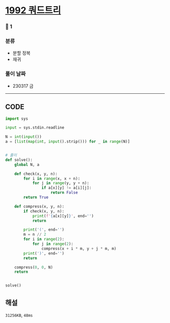 # [1992 쿼드트리](https://www.acmicpc.net/problem/1992)

### 🥈 1

### 분류

- 분할 정복
- 재귀

### 풀이 날짜

- 230317 금

---

## CODE

```python
import sys

input = sys.stdin.readline

N = int(input())
a = [list(map(int, input().strip())) for _ in range(N)]


# 풀이
def solve():
    global N, a

    def check(x, y, n):
        for i in range(x, x + n):
            for j in range(y, y + n):
                if a[x][y] != a[i][j]:
                    return False
        return True

    def compress(x, y, n):
        if check(x, y, n):
            print(f'{a[x][y]}', end='')
            return

        print('(', end='')
        m = n // 2
        for i in range(2):
            for j in range(2):
                compress(x + i * m, y + j * m, m)
        print(')', end='')
        return

    compress(0, 0, N)
    return


solve()

```

## 해설

`31256KB`, `48ms`
